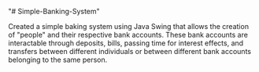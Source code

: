 "# Simple-Banking-System" 

Created a simple baking system using Java Swing that allows the creation of "people" and their respective bank accounts. These bank accounts are interactable through deposits, bills, passing time for interest effects, and transfers between different individuals or between different bank accounts belonging to the same person. 
